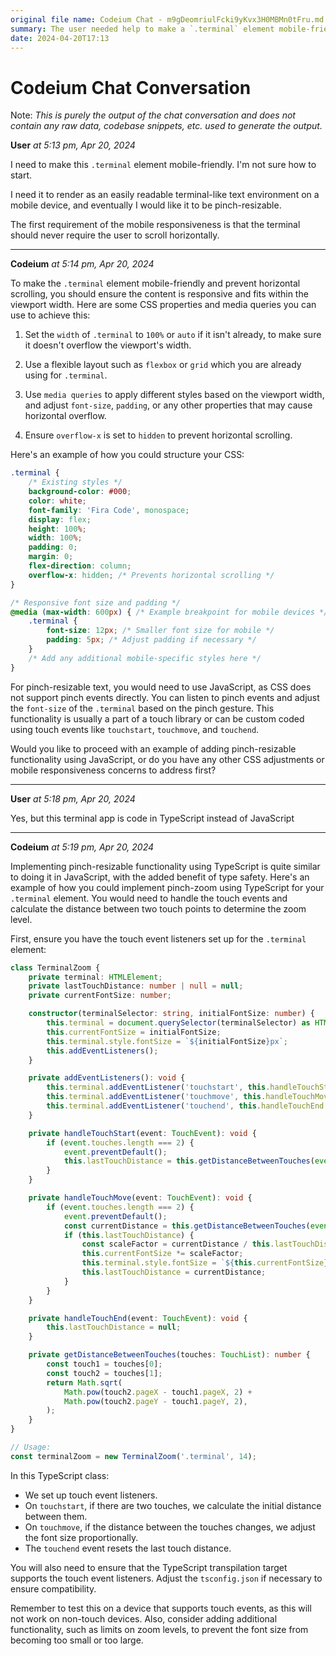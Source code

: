 ```yaml
---
original file name: Codeium Chat - m9gDeomriulFcki9yKvx3H0MBMn0tFru.md
summary: The user needed help to make a `.terminal` element mobile-friendly and pinch-resizable on a mobile device without requiring horizontal scrolling. I provided CSS recommendations such as using `flexbox`, `grid`, and `media queries` for responsiveness and preventing overflow. I also suggested using TypeScript with touch event listeners to implement pinch-zoom functionality for the `.terminal` element, calculating the distance between touch points to adjust the font size proportionally.
date: 2024-04-20T17:13
---
```



# Codeium Chat Conversation

Note: _This is purely the output of the chat conversation and does not contain any raw data, codebase snippets, etc. used to generate the output._

**User** _at 5:13 pm, Apr 20, 2024_

I need to make this `.terminal` element mobile-friendly. I'm not sure how to start. 

I need it to render as an easily readable terminal-like text environment on a mobile device, and eventually I would like it to be pinch-resizable.

The first requirement of the mobile responsiveness is that the terminal should never require the user to scroll horizontally.

---

**Codeium** _at 5:14 pm, Apr 20, 2024_

To make the `.terminal` element mobile-friendly and prevent horizontal scrolling, you should ensure the content is responsive and fits within the viewport width. Here are some CSS properties and media queries you can use to achieve this:

1. Set the `width` of `.terminal` to `100%` or `auto` if it isn't already, to make sure it doesn't overflow the viewport's width.

2. Use a flexible layout such as `flexbox` or `grid` which you are already using for `.terminal`.

3. Use `media queries` to apply different styles based on the viewport width, and adjust `font-size`, `padding`, or any other properties that may cause horizontal overflow.

4. Ensure `overflow-x` is set to `hidden` to prevent horizontal scrolling.

Here's an example of how you could structure your CSS:

```css
.terminal {
    /* Existing styles */
    background-color: #000;
    color: white;
    font-family: 'Fira Code', monospace;
    display: flex;
    height: 100%;
    width: 100%;
    padding: 0;
    margin: 0;
    flex-direction: column;
    overflow-x: hidden; /* Prevents horizontal scrolling */
}

/* Responsive font size and padding */
@media (max-width: 600px) { /* Example breakpoint for mobile devices */
    .terminal {
        font-size: 12px; /* Smaller font size for mobile */
        padding: 5px; /* Adjust padding if necessary */
    }
    /* Add any additional mobile-specific styles here */
}
```

For pinch-resizable text, you would need to use JavaScript, as CSS does not support pinch events directly. You can listen to pinch events and adjust the `font-size` of the `.terminal` based on the pinch gesture. This functionality is usually a part of a touch library or can be custom coded using touch events like `touchstart`, `touchmove`, and `touchend`.

Would you like to proceed with an example of adding pinch-resizable functionality using JavaScript, or do you have any other CSS adjustments or mobile responsiveness concerns to address first?

---

**User** _at 5:18 pm, Apr 20, 2024_

Yes, but this terminal app is code in TypeScript instead of JavaScript

---

**Codeium** _at 5:19 pm, Apr 20, 2024_

Implementing pinch-resizable functionality using TypeScript is quite similar to doing it in JavaScript, with the added benefit of type safety. Here's an example of how you could implement pinch-zoom using TypeScript for your `.terminal` element. You would need to handle the touch events and calculate the distance between two touch points to determine the zoom level.

First, ensure you have the touch event listeners set up for the `.terminal` element:

```typescript
class TerminalZoom {
    private terminal: HTMLElement;
    private lastTouchDistance: number | null = null;
    private currentFontSize: number;

    constructor(terminalSelector: string, initialFontSize: number) {
        this.terminal = document.querySelector(terminalSelector) as HTMLElement;
        this.currentFontSize = initialFontSize;
        this.terminal.style.fontSize = `${initialFontSize}px`;
        this.addEventListeners();
    }

    private addEventListeners(): void {
        this.terminal.addEventListener('touchstart', this.handleTouchStart.bind(this), { passive: false });
        this.terminal.addEventListener('touchmove', this.handleTouchMove.bind(this), { passive: false });
        this.terminal.addEventListener('touchend', this.handleTouchEnd.bind(this));
    }

    private handleTouchStart(event: TouchEvent): void {
        if (event.touches.length === 2) {
            event.preventDefault();
            this.lastTouchDistance = this.getDistanceBetweenTouches(event.touches);
        }
    }

    private handleTouchMove(event: TouchEvent): void {
        if (event.touches.length === 2) {
            event.preventDefault();
            const currentDistance = this.getDistanceBetweenTouches(event.touches);
            if (this.lastTouchDistance) {
                const scaleFactor = currentDistance / this.lastTouchDistance;
                this.currentFontSize *= scaleFactor;
                this.terminal.style.fontSize = `${this.currentFontSize}px`;
                this.lastTouchDistance = currentDistance;
            }
        }
    }

    private handleTouchEnd(event: TouchEvent): void {
        this.lastTouchDistance = null;
    }

    private getDistanceBetweenTouches(touches: TouchList): number {
        const touch1 = touches[0];
        const touch2 = touches[1];
        return Math.sqrt(
            Math.pow(touch2.pageX - touch1.pageX, 2) +
            Math.pow(touch2.pageY - touch1.pageY, 2),
        );
    }
}

// Usage:
const terminalZoom = new TerminalZoom('.terminal', 14);
```

In this TypeScript class:

- We set up touch event listeners.
- On `touchstart`, if there are two touches, we calculate the initial distance between them.
- On `touchmove`, if the distance between the touches changes, we adjust the font size proportionally.
- The `touchend` event resets the last touch distance.

You will also need to ensure that the TypeScript transpilation target supports the touch event listeners. Adjust the `tsconfig.json` if necessary to ensure compatibility.

Remember to test this on a device that supports touch events, as this will not work on non-touch devices. Also, consider adding additional functionality, such as limits on zoom levels, to prevent the font size from becoming too small or too large.